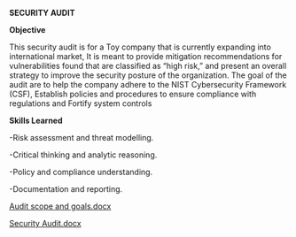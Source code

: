 **SECURITY AUDIT**

**Objective**


This security audit is for a Toy company that is currently expanding into international market, It is meant to provide mitigation recommendations for vulnerabilities found that are classified as “high risk,” and present an overall strategy to improve the security posture of the organization. The goal of the audit are to help the company adhere to the NIST Cybersecurity Framework (CSF), Establish policies and procedures to ensure compliance with regulations and Fortify system controls


**Skills Learned**

-Risk assessment and threat modelling.

-Critical thinking and analytic reasoning. 

-Policy and compliance understanding.

-Documentation and reporting.

[Audit scope and goals.docx](https://github.com/user-attachments/files/21576952/Audit.scope.and.goals.docx)

[Security Audit.docx](https://github.com/user-attachments/files/21576899/Security.Audit.docx)

